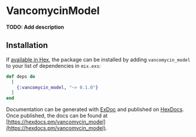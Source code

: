 # VancomycinModel

**TODO: Add description**

## Installation

If [available in Hex](https://hex.pm/docs/publish), the package can be installed
by adding `vancomycin_model` to your list of dependencies in `mix.exs`:

```elixir
def deps do
  [
    {:vancomycin_model, "~> 0.1.0"}
  ]
end
```

Documentation can be generated with [ExDoc](https://github.com/elixir-lang/ex_doc)
and published on [HexDocs](https://hexdocs.pm). Once published, the docs can
be found at [https://hexdocs.pm/vancomycin_model](https://hexdocs.pm/vancomycin_model).

